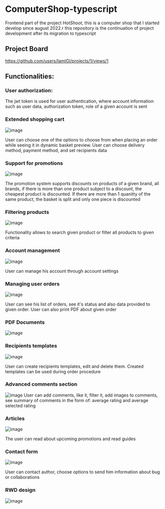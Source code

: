 
# ComputerShop-typescript
Frontend part of the project *HotShoot*, this is a computer shop that I started develop since august 2022.r
this repository is the continuation of project development after its migration to typescript

## Project Board
https://github.com/users/IamIGI/projects/1/views/1

## Functionalities:

### User authorization:
The jwt token is used for user authentication, where account information such as user data, authorization token, role of a given account is sent

### Extended shopping cart 
![image](https://user-images.githubusercontent.com/84968638/210661506-d8bc0f07-e1db-46b9-a5ce-d0e4f6058788.png)

User can choose one of the options to choose from when placing an order while seeing it in dynamic basket preview.
 User can choose delivery method, payment method, and set recipients data 

### Support for promotions
![image](https://user-images.githubusercontent.com/84968638/210662166-81a3a3c1-059a-463c-94f6-6c0c6cc22305.png)

The promotion system supports discounts on products of a given brand, all brands, if there is more than one product subject to a discount, the cheapest product is discounted.
 If there are more than 1 quanitty of the same product, the basket is split and only one piece is discounted

### Filtering products
![image](https://user-images.githubusercontent.com/84968638/210662732-1bbb7e24-35eb-4a79-a67e-adc984814719.png)

Functionality allows to search given product or filter all products to given criteria

### Account management
![image](https://user-images.githubusercontent.com/84968638/210663273-6dd4b56a-fbd2-41a5-89c7-2e5b300f9131.png)

User can manage his account through account settings

### Managing user orders
![image](https://user-images.githubusercontent.com/84968638/210991789-0197105d-c598-4d6a-9f05-d13c3a0a9a61.png)

 User can see his list of orders, see it's status and also data provided to given order. User can also print PDF about given order
 
### PDF Documents

![image](https://user-images.githubusercontent.com/84968638/210664290-7a09ab90-fa1d-4956-9ffa-7270ebc14c6c.png)

### Recipients templates
![image](https://user-images.githubusercontent.com/84968638/210664754-9075973c-c0a5-4b76-921d-a096bd4f45c8.png)

User can create recipients templates, edit and delete them. Created templates can be used during order procedure

### Advanced comments section
![image](https://user-images.githubusercontent.com/84968638/210665091-d8384f25-2241-47df-b251-f3aa7ec02bfc.png)
User can add comments, like it, filter it, add images to comments, see summary of comments in the form of: average rating and average selected rating

### Articles
![image](https://user-images.githubusercontent.com/84968638/210665569-de07aba4-54b2-4f5b-aba6-80e3cf3b430f.png)

The user can read about upcoming promotions and read guides

### Contact form
![image](https://user-images.githubusercontent.com/84968638/210665764-77dc1e0c-c165-45f0-86a1-b022bfd8166b.png)

User can contact author, choose options to send him information about bug or collaborations

### RWD design
![image](https://user-images.githubusercontent.com/84968638/210666035-8d40d0cf-9c85-4965-b216-aaade904e213.png)


